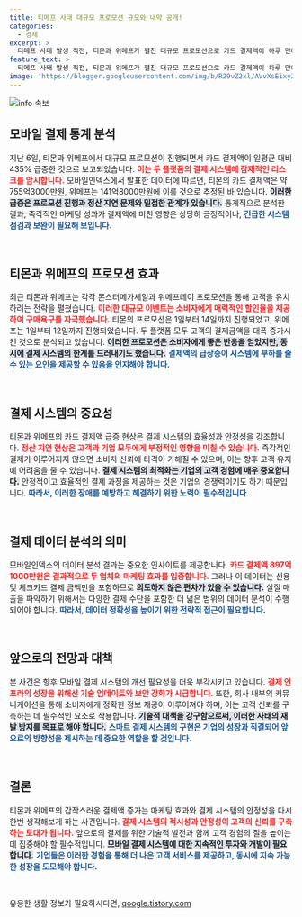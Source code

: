 ```yaml
---
title: 티메프 사태 대규모 프로모션 규모와 내막 공개!
categories:
  - 경제
excerpt: >
  티메프 사태 발생 직전, 티몬과 위메프가 펼친 대규모 프로모션으로 카드 결제액이 하루 만에 435% 급증! 정산 지연 사태로 피해가 확산되고 있는 현실, 그 이면을 들여다보자.
feature_text: >
  티메프 사태 발생 직전, 티몬과 위메프가 펼친 대규모 프로모션으로 카드 결제액이 하루 만에 435% 급증! 정산 지연 사태로 피해가 확산되고 있는 현실, 그 이면을 들여다보자.
image: 'https://blogger.googleusercontent.com/img/b/R29vZ2xl/AVvXsEixyZcFfHzMRdzZMjFBmAUKJYCLCGyLL1o632UiGVXcaFdKo_bkvkuCioo0uUKlGfBVcT3P84aROyZIXSBEx3Aw5nCQ3pTgDom1WDC4m8eifvWiAmWEEVb4x6G_l8C0QH225ldMjyaFvpxGEBGNO37VmDTDMHGhJPq73UglMfDca1-0aw/s1600/blogspot.png'
---
```


<p><img src="https://blogger.googleusercontent.com/img/b/R29vZ2xl/AVvXsEixyZcFfHzMRdzZMjFBmAUKJYCLCGyLL1o632UiGVXcaFdKo_bkvkuCioo0uUKlGfBVcT3P84aROyZIXSBEx3Aw5nCQ3pTgDom1WDC4m8eifvWiAmWEEVb4x6G_l8C0QH225ldMjyaFvpxGEBGNO37VmDTDMHGhJPq73UglMfDca1-0aw/s1600/blogspot.png" alt="info 속보" /></p>

<h2 data-ke-size="size26">모바일 결제 통계 분석</h2>

<p data-ke-size="size16">지난 6일, 티몬과 위메프에서 대규모 프로모션이 진행되면서 카드 결제액이 일평균 대비 435% 급증한 것으로 보고되었습니다. <b><span style="color: #ee2323;">이는 두 플랫폼의 결제 시스템에 잠재적인 리스크를 암시합니다.</span></b> 모바일인덱스에서 발표한 데이터에 따르면, 티몬의 카드 결제액은 약 755억3000만원, 위메프는 141억8000만원에 이를 것으로 추정된 바 있습니다. <b><span style="background-color: #21538527;">이러한 급증은 프로모션 진행과 정산 지연 문제와 밀접한 관계가 있습니다.</span></b> 통계적으로 분석한 결과, 즉각적인 마케팅 성과가 결제액에 미친 영향은 상당히 긍정적이나, <b><span style="color: #1a5490;">긴급한 시스템 점검과 보완이 필요해 보입니다.</span></b></p>

<p data-ke-size="size16">&nbsp;</p>

<h2 data-ke-size="size26">티몬과 위메프의 프로모션 효과</h2>

<p data-ke-size="size16">최근 티몬과 위메프는 각각 몬스터메가세일과 위메프데이 프로모션을 통해 고객을 유치하려는 전략을 펼쳤습니다. <b><span style="color: #ee2323;">이러한 대규모 이벤트는 소비자에게 매력적인 할인율을 제공하여 구매욕구를 자극했습니다.</span></b> 티몬의 프로모션은 1일부터 14일까지 진행되었고, 위메프는 1일부터 12일까지 진행되었습니다. 두 플랫폼 모두 고객의 결제금액을 대폭 증가시킨 것으로 분석되고 있습니다. <b><span style="background-color: #21538527;">이러한 프로모션은 소비자에게 좋은 반응을 얻었지만, 동시에 결제 시스템의 한계를 드러내기도 했습니다.</span></b> <b><span style="color: #1a5490;">결제액의 급상승이 시스템에 부하를 줄 수 있는 요인을 제공할 수 있음을 인지해야 합니다.</span></b></p>

<p data-ke-size="size16">&nbsp;</p>

<h2 data-ke-size="size26">결제 시스템의 중요성</h2>

<p data-ke-size="size16">티몬과 위메프의 카드 결제액 급증 현상은 결제 시스템의 효율성과 안정성을 강조합니다. <b><span style="color: #ee2323;">정산 지연 현상은 고객과 기업 모두에게 부정적인 영향을 미칠 수 있습니다.</span></b> 즉각적인 결제가 이루어지지 않으면 소비자 신뢰에 타격이 가해질 수 있으며, 이는 향후 고객 유지에 어려움을 줄 수 있습니다. <b><span style="background-color: #21538527;">결제 시스템의 최적화는 기업의 고객 경험에 매우 중요합니다.</span></b> 안정적이고 효율적인 결제 과정을 제공하는 것은 기업의 경쟁력이기도 하기 때문입니다. <b><span style="color: #1a5490;">따라서, 이러한 장애를 예방하고 해결하기 위한 노력이 필수적입니다.</span></b></p>

<p data-ke-size="size16">&nbsp;</p>

<h2 data-ke-size="size26">결제 데이터 분석의 의미</h2>

<p data-ke-size="size16">모바일인덱스의 데이터 분석 결과는 중요한 인사이트를 제공합니다. <b><span style="color: #ee2323;">카드 결제액 897억1000만원은 결과적으로 두 업체의 마케팅 효과를 입증합니다.</span></b> 그러나 이 데이터는 신용 및 체크카드 결제 금액만을 포함하므로 <b><span style="background-color: #21538527;">의도하지 않은 편차가 있을 수 있습니다.</span></b> 실질 매출을 파악하기 위해서는 다양한 결제 수단을 포함한 더 넓은 범위의 데이터 분석이 수행되어야 합니다. <b><span style="color: #1a5490;">따라서, 데이터 정확성을 높이기 위한 전략적 접근이 필요합니다.</span></b></p>

<p data-ke-size="size16">&nbsp;</p>

<h2 data-ke-size="size26">앞으로의 전망과 대책</h2>

<p data-ke-size="size16">본 사건은 향후 모바일 결제 시스템의 개선 필요성을 더욱 부각시키고 있습니다. <b><span style="color: #ee2323;">결제 인프라의 성장을 위해선 기술 업데이트와 보안 강화가 시급합니다.</span></b> 또한, 회사 내부의 커뮤니케이션을 통해 소비자에게 정확한 정보 제공이 이루어져야 하며, 이는 고객 신뢰를 구축하는 데 필수적인 요소로 작용합니다. <b><span style="background-color: #21538527;">기술적 대책을 강구함으로써, 이러한 사태의 재발 방지를 목표로 해야 합니다.</span></b> <b><span style="color: #1a5490;">스마트 결제 시스템의 구현은 기업의 성장과 직결되어 앞으로의 방향성을 제시하는 데 중요한 역할을 할 것입니다.</span></b></p>

<p data-ke-size="size16">&nbsp;</p>

<h2 data-ke-size="size26">결론</h2>

<p data-ke-size="size16">티몬과 위메프의 갑작스러운 결제액 증가는 마케팅 효과와 결제 시스템의 안정성을 다시 한번 생각해보게 하는 사건입니다. <b><span style="color: #ee2323;">결제 시스템의 적시성과 안정성이 고객의 신뢰를 구축하는 토대가 됩니다.</span></b> 앞으로의 결제를 위한 기술적 발전과 함께 고객 경험의 질을 높이는 데 집중해야 할 필수적입니다. <b><span style="background-color: #21538527;">모바일 결제 시스템에 대한 지속적인 투자와 개발이 필요합니다.</span></b> <b><span style="color: #1a5490;">기업들은 이러한 경험을 통해 더 나은 고객 서비스를 제공하고, 동시에 지속 가능한 성장을 도모해야 합니다.</span></b></p> 

<p data-ke-size="size16">&nbsp;</p>
유용한 생활 정보가 필요하시다면, <a href="https://qoogle.tistory.com" rel="dofollow">qoogle.tistory.com</a>



